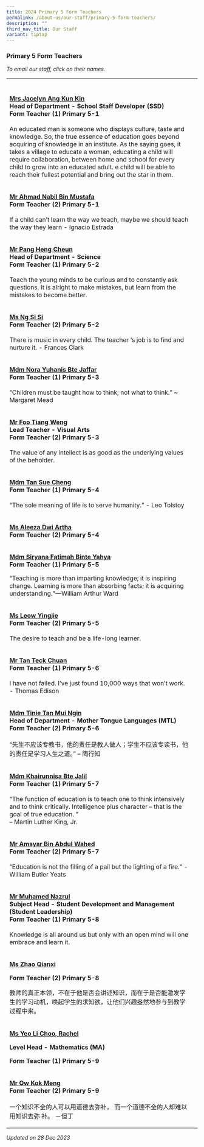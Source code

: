 ```yaml
---
title: 2024 Primary 5 Form Teachers
permalink: /about-us/our-staff/primary-5-form-teachers/
description: ""
third_nav_title: Our Staff
variant: tiptap
---
```

<h3>Primary 5 Form Teachers</h3>
<p><em>To email our staff, click on their names.</em>
</p>
<table>
<tbody>
<tr>
<th rowspan="1" colspan="1">
<p></p>
</th>
<th rowspan="1" colspan="1">
<p></p>
</th>
</tr>
<tr>
<td rowspan="1" colspan="1">
<p><strong><a href="mailto:sim_kun_kin@moe.edu.sg" rel="noopener noreferrer nofollow" target="_blank"><u>Mrs Jacelyn Ang Kun Kin</u></a></strong> 
<br><strong>Head of Department - School Staff Developer (SSD)<br>Form Teacher (1) Primary 5-1</strong> 
<br>
<br>An educated man is someone who displays culture, taste and knowledge.
So, the true essence of education goes beyond acquiring of knowledge in
an institute. As the saying goes, it takes a village to educate a woman,
educating a child will require collaboration, between home and school for
every child to grow into an educated adult. e child will be able to reach
their fullest potential and bring out the star in them.</p>
</td>
<td rowspan="1" colspan="1">
<p></p>
</td>
</tr>
<tr>
<td rowspan="1" colspan="1">
<p><strong><a href="mailto:ahmad_nabil_mustafa@moe.edu.sg" rel="noopener noreferrer nofollow" target="_blank"><u>Mr Ahmad Nabil Bin Mustafa</u></a></strong> 
<br><strong>Form Teacher (2) Primary 5-1</strong> 
<br>
<br>If a child can’t learn the way we teach, maybe we should teach the way
they learn - Ignacio Estrada</p>
</td>
<td rowspan="1" colspan="1">
<p></p>
</td>
</tr>
<tr>
<td rowspan="1" colspan="1">
<p><strong><a href="mailto:pang_heng_cheun@moe.edu.sg" rel="noopener noreferrer nofollow" target="_blank"><u>Mr Pang Heng Cheun</u></a></strong> 
<br><strong>Head of Department - Science<br>Form Teacher (1) Primary 5-2</strong> 
<br>
<br>Teach the young minds to be curious and to constantly ask questions. It
is alright to make mistakes, but learn from the mistakes to become better.</p>
</td>
<td rowspan="1" colspan="1">
<p></p>
</td>
</tr>
<tr>
<td rowspan="1" colspan="1">
<p><strong><a href="mailto:ng_si_si@moe.edu.sg" rel="noopener noreferrer nofollow" target="_blank"><u>Ms Ng Si Si</u></a></strong> 
<br><strong>Form Teacher (2) Primary 5-2</strong> 
<br>
<br>There is music in every child. The teacher ‘s job is to find and nurture
it. - Frances Clark</p>
</td>
<td rowspan="1" colspan="1">
<p></p>
</td>
</tr>
<tr>
<td rowspan="1" colspan="1">
<p><strong><a href="mailto:nora_yuhanis_jaffar@moe.edu.sg" rel="noopener noreferrer nofollow" target="_blank"><u>Mdm Nora Yuhanis Bte Jaffar</u></a></strong> 
<br><strong>Form Teacher (1) Primary 5-3</strong> 
<br>
<br>“Children must be taught how to think; not what to think.” ~ Margaret
Mead</p>
</td>
<td rowspan="1" colspan="1">
<p></p>
</td>
</tr>
<tr>
<td rowspan="1" colspan="1">
<p><strong><a href="mailto:foo_tiang_weng@moe.edu.sg" rel="noopener noreferrer nofollow" target="_blank"><u>Mr Foo Tiang Weng</u></a></strong> 
<br><strong>Lead Teacher - Visual Arts<br>Form Teacher (2) Primary 5-3</strong> 
<br>
<br>The value of any intellect is as good as the underlying values of the
beholder.</p>
</td>
<td rowspan="1" colspan="1">
<p></p>
</td>
</tr>
<tr>
<td rowspan="1" colspan="1">
<p><strong><a href="mailto:tan_sue_cheng@moe.edu.sg" rel="noopener noreferrer nofollow" target="_blank"><u>Mdm Tan Sue Cheng</u></a></strong> 
<br><strong>Form Teacher (1) Primary 5-4</strong> 
<br>
<br>“The sole meaning of life is to serve humanity.” - Leo Tolstoy</p>
</td>
<td rowspan="1" colspan="1">
<p></p>
</td>
</tr>
<tr>
<td rowspan="1" colspan="1">
<p><strong><a href="mailto:aleeza_dwi_artha@moe.edu.sg" rel="noopener noreferrer nofollow" target="_blank"><u>Ms Aleeza Dwi Artha</u></a></strong> 
<br><strong>Form Teacher (2) Primary 5-4</strong>
</p>
</td>
<td rowspan="1" colspan="1">
<p></p>
</td>
</tr>
<tr>
<td rowspan="1" colspan="1">
<p><strong><a href="mailto:nur_siryana_fatimah_yahya@moe.edu.sg" rel="noopener noreferrer nofollow" target="_blank">Mdm Siryana Fatimah Binte Yahya</a><br>Form Teacher (1) Primary 5-5</strong>
</p>
<p></p>
<p>“Teaching is more than imparting knowledge; it is inspiring change. Learning
is more than absorbing facts; it is acquiring understanding."—William Arthur
Ward</p>
</td>
<td rowspan="1" colspan="1">
<p></p>
</td>
</tr>
<tr>
<td rowspan="1" colspan="1">
<p><strong><a href="mailto:leow_ying_jie@moe.edu.sg" rel="noopener noreferrer nofollow" target="_blank"><u>Ms Leow Yingjie</u></a></strong> 
<br><strong>Form Teacher (2) Primary 5-5</strong> 
<br>
<br>The desire to teach and be a life-long learner.</p>
</td>
<td rowspan="1" colspan="1">
<p></p>
</td>
</tr>
<tr>
<td rowspan="1" colspan="1">
<p><strong><a href="mailto:Tan_teck_chuan@moe.edu.sg" rel="noopener noreferrer nofollow" target="_blank"><u>Mr Tan Teck Chuan</u></a></strong> 
<br><strong>Form Teacher (1) Primary 5-6</strong> 
<br>
<br>I have not failed. I’ve just found 10,000 ways that won’t work. - Thomas
Edison</p>
</td>
<td rowspan="1" colspan="1">
<p></p>
</td>
</tr>
<tr>
<td rowspan="1" colspan="1">
<p><strong><a href="mailto:tan_mui_ngin_tinie@moe.edu.sg" rel="noopener noreferrer nofollow" target="_blank"><u>Mdm Tinie Tan Mui Ngin</u></a></strong> 
<br><strong>Head of Department - Mother Tongue Languages (MTL)</strong> 
<br><strong>Form Teacher (2) Primary 5-6</strong> 
<br>
<br>“先生不应该专教书，他的责任是教人做人；学生不应该专读书，他的责任是学习人生之道。” – 陶行知</p>
</td>
<td rowspan="1" colspan="1">
<p></p>
</td>
</tr>
<tr>
<td rowspan="1" colspan="1">
<p><strong><a href="mailto:khairunnisa_jalil@moe.edu.sg" rel="noopener noreferrer nofollow" target="_blank"><u>Mdm Khairunnisa Bte Jalil</u></a></strong> 
<br><strong>Form Teacher (1) Primary 5-7</strong> 
<br>
<br>“The function of education is to teach one to think intensively and to
think critically. Intelligence plus character – that is the goal of true
education. ”
<br>– Martin Luther King, Jr.</p>
</td>
<td rowspan="1" colspan="1">
<p></p>
</td>
</tr>
<tr>
<td rowspan="1" colspan="1">
<p><strong><a href="mailto:amsyar_abdul_wahed@moe.edu.sg" rel="noopener noreferrer nofollow" target="_blank"><u>Mr Amsyar Bin Abdul Wahed</u></a></strong> 
<br><strong>Form Teacher (2) Primary 5-7</strong> 
<br>
<br>“Education is not the filling of a pail but the lighting of a fire.” -
William Butler Yeats</p>
</td>
<td rowspan="1" colspan="1">
<p></p>
</td>
</tr>
<tr>
<td rowspan="1" colspan="1">
<p><strong><a href="mailto:muhamed_nazrul_zain@moe.edu.sg" rel="noopener noreferrer nofollow" target="_blank"><u>Mr Muhamed Nazrul</u></a></strong> 
<br><strong>Subject Head - Student Development and Management (Student Leadership)<br>Form Teacher (1) Primary 5-8</strong> 
<br>
<br>Knowledge is all around us but only with an open mind will one embrace
and learn it.</p>
</td>
<td rowspan="1" colspan="1">
<p></p>
</td>
</tr>
<tr>
<td rowspan="1" colspan="1">
<p><strong><a href="zhao_qianxi@moe.edu.sg" rel="noopener noreferrer nofollow" target="_blank">Ms Zhao Qianxi</a></strong>
</p>
<p><strong>Form Teacher (2) Primary 5-8</strong>
</p>
<p></p>
<p>教师的真正本领，不在于他是否会讲述知识，而在于是否能激发学生的学习动机，唤起学生的求知欲，让他们兴趣盎然地参与到教学过程中来。</p>
</td>
<td rowspan="1" colspan="1">
<p></p>
</td>
</tr>
<tr>
<td rowspan="1" colspan="1">
<p><strong><a href="mailto: yeo_li_choo@moe.edu.sg" rel="noopener noreferrer nofollow" target="_blank">Ms Yeo Li Choo, Rachel</a></strong>
</p>
<p><strong>Level Head - Mathematics (MA)</strong>
</p>
<p><strong>Form Teacher (1) Primary 5-9</strong>
</p>
</td>
<td rowspan="1" colspan="1">
<p></p>
</td>
</tr>
<tr>
<td rowspan="1" colspan="1">
<p><strong><a href="mailto:ow_kok_meng_a@moe.edu.sg" rel="noopener noreferrer nofollow" target="_blank"><u>Mr Ow Kok Meng</u></a></strong> 
<br><strong>Form Teacher (2) Primary 5-9</strong> 
<br>
<br>一个知识不全的人可以用道德去弥补， 而一个道德不全的人却难以用知识去弥 补。 －但丁</p>
</td>
<td rowspan="1" colspan="1">
<p></p>
</td>
</tr>
</tbody>
</table>
<p><em>Updated on 28 Dec 2023</em>
</p>